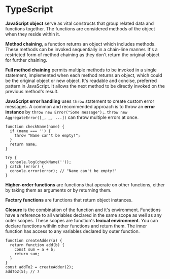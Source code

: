 # TypeScript

**JavaScript object** serve as vital constructs that group related data and functions together. The functions are considered methods of the object when they reside within it.

**Method chaining**, a function returns an object which includes methods. These methods can be invoked sequentially in a chain-line manner. It's a restricted form of method chaining as they don't return the original object for further chaining. 

**Full method chaining** permits multiple methods to be invoked in a single statement, implemented when each method returns an object, which could be the original object or new object. It's readable and concise, preferred pattern in JavaScript. It allows the next method to be directly invoked on the previous method's result.

**JavaScript error handling** uses `throw` statement to create custom error messages. A common and recommended approach is to throw an **error instance** by `throw new Error("Some message");`. `throw new AggregateError([_, _, ...])` can throw multiple errors at once.

```
function checkName(name) {
  if (name === '') {
    throw "Name can't be empty!";
  }
  return name;
}

try {
  console.log(checkName(''));
} catch (error) {
  console.error(error); // "Name can't be empty!"
}
```

**Higher-order functions** are functions that operate on other functions, either by taking them as arguments or by returning them.

**Factory functions** are functions that return object instances.

**Closure** is the combination of the function and it's environment. Functions have a reference to all variables declared in the same scope as well as any outer scopes. These scopes are function's **lexical environment**. You can declare functions withiin other functions and return them. The inner function has access to any variables declared by outer function.

```
function createAdder(a) {
  return function add(b) {
    const sum = a + b;
    return sum;
  }
}
const addTo2 = createAdder(2);
addTo2(5); // 7
```


